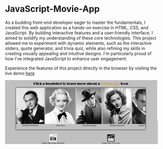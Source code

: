 # JavaScript-Movie-App

As a budding front-end developer eager to master the fundamentals, I created this web application as a hands-on exercise in HTML, CSS, and JavaScript. By building interactive features and a user-friendly interface, I aimed to solidify my understanding of these core technologies. This project allowed me to experiment with dynamic elements, such as the interactive sliders, quote generator, and trivia quiz, while also refining my skills in creating visually appealing and intuitive designs. I'm particularly proud of how I've integrated JavaScript to enhance user engagement.

Experience the features of this project directly in the browser by visiting the live demo [here](https://scintillating-froyo-01bec6.netlify.app/)

![movie-quiz](/movie-quiz.gif)
